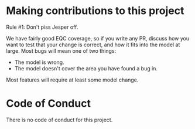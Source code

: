 # Making contributions to this project

Rule #1: Don't piss Jesper off.

We have fairly good EQC coverage, so if you write any PR, discuss how you want to test that your change is correct, and how it fits into the model at large. Most bugs will mean one of two things:

* The model is wrong.
* The model doesn't cover the area you have found a bug in.

Most features will require at least some model change.

# Code of Conduct

There is no code of conduct for this project.
